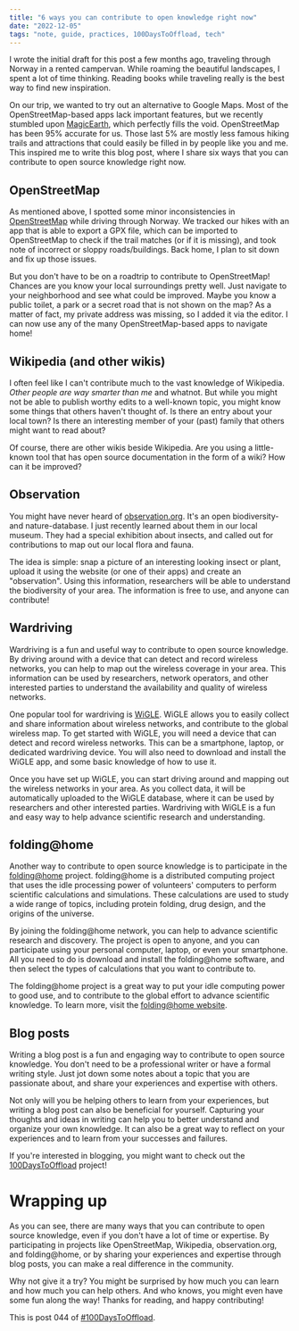 ```yaml
---
title: "6 ways you can contribute to open knowledge right now"
date: "2022-12-05"
tags: "note, guide, practices, 100DaysToOffload, tech"
---
```


I wrote the initial draft for this post a few months ago, traveling through
Norway in a rented campervan. While roaming the beautiful landscapes, I spent a
lot of time thinking. Reading books while traveling really is the best way to
find new inspiration.

On our trip, we wanted to try out an alternative to Google Maps. Most of the
OpenStreetMap-based apps lack important features, but we recently stumbled upon
[MagicEarth](https://www.magicearth.com/), which perfectly fills the void.
OpenStreetMap has been 95% accurate for us. Those last 5% are mostly less famous
hiking trails and attractions that could easily be filled in by people like you
and me. This inspired me to write this blog post, where I share six ways that
you can contribute to open source knowledge right now.

## OpenStreetMap

As mentioned above, I spotted some minor inconsistencies in
[OpenStreetMap](https://openstreetmap.org) while driving through Norway. We
tracked our hikes with an app that is able to export a GPX file, which can be
imported to OpenStreetMap to check if the trail matches (or if it is missing),
and took note of incorrect or sloppy roads/buildings. Back home, I plan to sit
down and fix up those issues.

But you don't have to be on a roadtrip to contribute to OpenStreetMap! Chances
are you know your local surroundings pretty well. Just navigate to your
neighborhood and see what could be improved. Maybe you know a public toilet, a
park or a secret road that is not shown on the map? As a matter of fact, my
private address was missing, so I added it via the editor. I can now use any of
the many OpenStreetMap-based apps to navigate home!

## Wikipedia (and other wikis)

I often feel like I can't contribute much to the vast knowledge of Wikipedia.
_Other people are way smarter than me_ and whatnot. But while you might not be
able to publish worthy edits to a well-known topic, you might know some things
that others haven't thought of. Is there an entry about your local town? Is
there an interesting member of your (past) family that others might want to read
about?

Of course, there are other wikis beside Wikipedia. Are you using a little-known
tool that has open source documentation in the form of a wiki? How can it be
improved?

## Observation

You might have never heard of [observation.org](https://observation.org). It's
an open biodiversity- and nature-database. I just recently learned about them in
our local museum. They had a special exhibition about insects, and called out
for contributions to map out our local flora and fauna.

The idea is simple: snap a picture of an interesting looking insect or plant,
upload it using the website (or one of their apps) and create an "observation".
Using this information, researchers will be able to understand the biodiversity
of your area. The information is free to use, and anyone can contribute!

## Wardriving

Wardriving is a fun and useful way to contribute to open source knowledge. By
driving around with a device that can detect and record wireless networks, you
can help to map out the wireless coverage in your area. This information can be
used by researchers, network operators, and other interested parties to
understand the availability and quality of wireless networks.

One popular tool for wardriving is [WiGLE](https://wigle.net/). WiGLE allows you
to easily collect and share information about wireless networks, and contribute
to the global wireless map. To get started with WiGLE, you will need a device
that can detect and record wireless networks. This can be a smartphone, laptop,
or dedicated wardriving device. You will also need to download and install the
WiGLE app, and some basic knowledge of how to use it.

Once you have set up WiGLE, you can start driving around and mapping out the
wireless networks in your area. As you collect data, it will be automatically
uploaded to the WiGLE database, where it can be used by researchers and other
interested parties. Wardriving with WiGLE is a fun and easy way to help advance
scientific research and understanding.

## folding@home

Another way to contribute to open source knowledge is to participate in the
[folding@home](https://foldingathome.org/) project. folding@home is a
distributed computing project that uses the idle processing power of volunteers'
computers to perform scientific calculations and simulations. These calculations
are used to study a wide range of topics, including protein folding, drug
design, and the origins of the universe.

By joining the folding@home network, you can help to advance scientific research
and discovery. The project is open to anyone, and you can participate using your
personal computer, laptop, or even your smartphone. All you need to do is
download and install the folding@home software, and then select the types of
calculations that you want to contribute to.

The folding@home project is a great way to put your idle computing power to good
use, and to contribute to the global effort to advance scientific knowledge. To
learn more, visit the [folding@home website](https://foldingathome.org/).

## Blog posts

Writing a blog post is a fun and engaging way to contribute to open source
knowledge. You don't need to be a professional writer or have a formal writing
style. Just jot down some notes about a topic that you are passionate about, and
share your experiences and expertise with others.

Not only will you be helping others to learn from your experiences, but writing
a blog post can also be beneficial for yourself. Capturing your thoughts and
ideas in writing can help you to better understand and organize your own
knowledge. It can also be a great way to reflect on your experiences and to
learn from your successes and failures.

If you're interested in blogging, you might want to check out the
[100DaysToOffload](https://100daystooffload.com/) project!

# Wrapping up

As you can see, there are many ways that you can contribute to open source
knowledge, even if you don't have a lot of time or expertise. By participating
in projects like OpenStreetMap, Wikipedia, observation.org, and folding@home, or
by sharing your experiences and expertise through blog posts, you can make a
real difference in the community.

Why not give it a try? You might be surprised by how much you can learn and how
much you can help others. And who knows, you might even have some fun along the
way! Thanks for reading, and happy contributing!

This is post 044 of [#100DaysToOffload](https://100daystooffload.com/).
